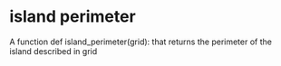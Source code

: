 # island perimeter
A function def island_perimeter(grid): that returns the perimeter of the island described in grid
